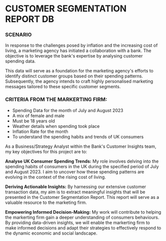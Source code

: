 # CUSTOMER SEGMENTATION REPORT DB

### SCENARIO

In response to the challenges posed by inflation and the increasing cost of living, a marketing agency has initiated a collaboration with a bank. 
The objective is to leverage the bank's expertise by analysing customer spending data.

This data will serve as a foundation for the marketing agency's efforts to identify distinct customer groups based on their spending patterns. 
Subsequently, the agency intends to craft highly personalised marketing messages tailored to these specific customer segments.

### CRITERIA FROM THE MARKERTING FIRM:
- Spending Data for the month of July and August 2023
- A mix of female and male
- Must be 18 years old 
- Weather details when spending took place 
- Inflation Rate for the month
- To understand the spending habits and trends of UK consumers

As a Business/Strategy Analyst within the Bank's Customer Insights team, my key objectives for this project are to:

**Analyse UK Consumer Spending Trends:**
My role involves delving into the spending habits of consumers in the UK during the specified period of July and August 2023. 
I aim to uncover how these spending patterns are evolving in the context of the rising cost of living.

**Deriving Actionable Insights:**
By harnessing our extensive customer transaction data, my aim is to extract meaningful insights that will be presented 
in the Customer Segmentation Report. This report will serve as a valuable resource to the marketing firm.

**Empowering Informed Decision-Making:** 
My work will contribute to helping the markerting firm gain a deeper understanding of consumers behaviours. 
By providing data-driven insights, we will enable the markerting firm to make informed decisions and adapt their strategies to 
effectively respond to the dynamic economic and social landscape.
